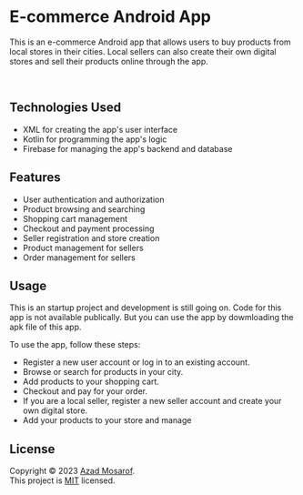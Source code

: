 <h1>E-commerce Android App</h1>
<p>This is an e-commerce Android app that allows users to buy products from local stores in their cities. Local sellers can also create their own digital stores and sell their products online through the app.</p><br>

## Technologies Used
- XML for creating the app's user interface
- Kotlin for programming the app's logic
- Firebase for managing the app's backend and database

## Features
- User authentication and authorization
- Product browsing and searching
- Shopping cart management
- Checkout and payment processing
- Seller registration and store creation
- Product management for sellers
- Order management for sellers

## Usage
This is an startup project and development is still going on. Code for this app is not available publically. But you can use the app by dowmloading the apk file of this app.

To use the app, follow these steps:

- Register a new user account or log in to an existing account.
- Browse or search for products in your city.
- Add products to your shopping cart.
- Checkout and pay for your order.
- If you are a local seller, register a new seller account and create your own digital store.
- Add your products to your store and manage

## License
Copyright © 2023 [Azad Mosarof](https://github.com/Azad-mosarof).<br />
This project is [MIT](https://github.com/Azad-mosarof/E_SHOP/blob/5729e60c33c367888dda1e84d08dc9efa89932c7/LICENSE.md) licensed.
